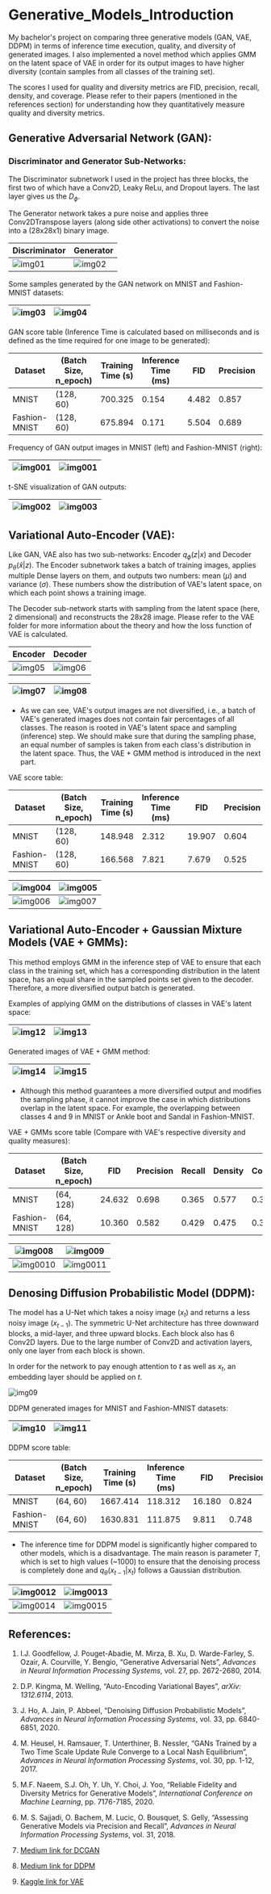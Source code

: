 # Generative_Models_Introduction

My bachelor's project on comparing three generative models (GAN, VAE, DDPM) in terms of inference time execution, quality, and diversity of generated images. I also implemented a novel method which applies GMM on the latent space of VAE in order for its output images to have higher diversity (contain samples from all classes of the training set). 

The scores I used for quality and diversity metrics are FID, precision, recall, density, and coverage. Please refer to their papers (mentioned in the references section) for understanding how they quantitatively measure quality and diversity metrics. 

## Generative Adversarial Network (GAN): 

### Discriminator and Generator Sub-Networks: 

The Discriminator subnetwork I used in the project has three blocks, the first two of which have a Conv2D, Leaky ReLu, and Dropout layers. The last layer gives us the $D_\phi$.

The Generator network takes a pure noise and applies three Conv2DTranspose layers (along side other activations) to convert the noise into a (28x28x1) binary image.

| Discriminator | Generator |
| --- | --- |
![img01](./res_images/GAN_1.JPG) | ![img02](./res_images/GAN_gen_2.JPG) |

Some samples generated by the GAN network on MNIST and Fashion-MNIST datasets:

![img03](./res_images/GAN_3.JPG) | ![img04](./res_images/GAN_4.JPG) |
| --- | --- |

GAN score table (Inference Time is calculated based on  milliseconds and is defined as the time required for one image to be generated):

| Dataset | (Batch Size, n_epoch) | Training Time (s) | Inference Time (ms) | FID | Precision | Recall | Density | Coverage |
| --- | --- | --- | --- | --- | --- | --- | --- | --- |
| MNIST | (128, 60) | 700.325 | 0.154 | 4.482 | 0.857 | 0.861 | 0.736 | 0.723 |
| Fashion-MNIST | (128, 60) | 675.894  | 0.171 | 5.504 | 0.689 | 0.813 | 0.585 | 0.619 |

Frequency of GAN output images in MNIST (left) and Fashion-MNIST (right):

![img001](./res_images/GAN_freq_MNIST.JPG) | ![img001](./res_images/GAN_freq_FMNIST.JPG)|
| --- | --- |

t-SNE visualization of GAN outputs:

![img002](./res_images/t-SNE_GAN_MNIST.JPG) | ![img003](./res_images/t-SNE_GAN_FMNIST.JPG)|
| --- | --- |

## Variational Auto-Encoder (VAE): 

Like GAN, VAE also has two sub-networks: Encoder $q_\phi(z|x)$ and Decoder $p_\theta(\hat{x}|z)$. The Encoder subnetwork takes a batch of training images, applies multiple Dense layers on them, and outputs two numbers: mean ($\mu$) and variance ($\sigma$). These numbers show the distribution of VAE's latent space, on which each point shows a training image.

The Decoder sub-network starts with sampling from the latent space (here, 2 dimensional) and reconstructs the 28x28 image. Please refer to the VAE folder for more information about the theory and how the loss function of VAE is calculated.  

| Encoder | Decoder |
| --- | --- |
![img05](./res_images/VAE_1.JPG) | ![img06](./res_images/VAE_2.JPG) |


![img07](./res_images/VAE_3.JPG) | ![img08](./res_images/VAE_4.JPG)|
| --- | --- |

* As we can see, VAE's output images are not diversified, i.e., a batch of VAE's generated images does not contain fair percentages of all classes. The reason is rooted in VAE's latent space and sampling (inference) step. We should make sure that during the sampling phase, an equal number of samples is taken from each class's distribution in the latent space. Thus, the VAE + GMM method is introduced in the next part.  

VAE score table:

| Dataset | (Batch Size, n_epoch) | Training Time (s) | Inference Time (ms) | FID | Precision | Recall | Density | Coverage |
| --- | --- | --- | --- | --- | --- | --- | --- | --- |
| MNIST | (128, 60) | 148.948 | 2.312 | 19.907 | 0.604 | 0.523 | 0.519 | 0.492 |
| Fashion-MNIST | (128, 60) | 166.568  | 7.821 | 7.679 | 0.525 | 0.540 | 0.442 | 0.491 |

![img004](./res_images/VAE_freq_MNIST.JPG) | ![img005](./res_images/VAE_freq_FMNIST.JPG)|
| --- | --- |
![img006](./res_images/t-SNE_VAE_MNIST.JPG) | ![img007](./res_images/t-SNE_VAE_FMNIST.JPG)|

## Variational Auto-Encoder + Gaussian Mixture Models (VAE + GMMs):

This method employs GMM in the inference step of VAE to ensure that each class in the training set, which has a corresponding distribution in the latent space, has an equal share in the sampled points set given to the decoder. Therefore, a more diversified output batch is generated.

Examples of applying GMM on the distributions of classes in VAE's latent space: 

![img12](./res_images/VAE+GMM_1.JPG) | ![img13](./res_images/VAE+GMM_2.JPG)|
| --- | --- |

Generated images of VAE + GMM method:

![img14](./res_images/VAE+GMM_3.JPG) | ![img15](./res_images/VAE+GMM_4.JPG)|
| --- | --- |

* Although this method guarantees a more diversified output and modifies the sampling phase, it cannot improve the case in which distributions overlap in the latent space. For example, the overlapping between classes 4 and 9 in MNIST or Ankle boot and Sandal in Fashion-MNIST.

VAE + GMMs score table (Compare with VAE's respective diversity and quality measures):

| Dataset | (Batch Size, n_epoch) | FID | Precision | Recall | Density | Coverage |
| --- | --- | --- | --- | --- | --- | --- |
| MNIST | (64, 128) | 24.632 | 0.698 | 0.365 | 0.577 | 0.367 |
| Fashion-MNIST | (64, 128) | 10.360 | 0.582 | 0.429 | 0.475 | 0.392 |

![img008](./res_images/VAE+GMMs_freq_MNIST.JPG) | ![img009](./res_images/VAE+GMMs_freq_FMNIST.JPG)|
| --- | --- |
![img0010](./res_images/t-SNE_VAE+GMMs_MNIST.JPG) | ![img0011](./res_images/t-SNE_VAE+GMMs_FMNIST.JPG)|


## Denosing Diffusion Probabilistic Model (DDPM): 

The model has a U-Net which takes a noisy image ($x_{t}$) and returns a less noisy image ($x_{t-1}$). The symmetric U-Net architecture has three downward blocks, a mid-layer, and three upward blocks. Each block also has 6 Conv2D layers. Due to the large number of Conv2D and activation layers, only one layer from each block is shown. 

In order for the network to pay enough attention to $t$ as well as $x_t$, an embedding layer should be applied on $t$.  

![img09](./res_images/DDPM_1.JPG)

DDPM generated images for MNIST and Fashion-MNIST datasets:

![img10](./res_images/DDPM_2.JPG) | ![img11](./res_images/DDPM_3.JPG)|
| --- | --- |

DDPM score table:

| Dataset | (Batch Size, n_epoch) | Training Time (s) | Inference Time (ms) | FID | Precision | Recall | Density | Coverage |
| --- | --- | --- | --- | --- | --- | --- | --- | --- |
| MNIST | (64, 60) | 1667.414 | 118.312 | 16.180 | 0.824 | 0.859 | 0.693 | 0.688 |
| Fashion-MNIST | (64, 60) | 1630.831  | 111.875 | 9.811 | 0.748 | 0.656 | 0.606 | 0.536 |

* The inference time for DDPM model is significantly higher compared to other models, which is a disadvantage. The main reason is parameter $T$, which is set to high values (~1000) to ensure that the denoising process is completely done and $q_{\theta}(x_{t-1} | x_{t})$ follows a Gaussian distribution.

![img0012](./res_images/DDPM_freq_MNIST.JPG) | ![img0013](./res_images/DDPM_freq_FMNIST.JPG)|
| --- | --- |
![img0014](./res_images/t-SNE_DDPM_MNIST.JPG) | ![img0015](./res_images/t-SNE_DDPM_FMNIST.JPG)|

## References: 

1. I.J. Goodfellow, J. Pouget-Abadie, M. Mirza, B. Xu, D. Warde-Farley, S. Ozair, A. Courville, Y. Bengio, “Generative Adversarial Nets”, *Advances in Neural Information Processing Systems*, vol. 27, pp. 2672-2680, 2014.

2. D.P. Kingma, M. Welling, “Auto-Encoding Variational Bayes”, *arXiv: 1312.6114*, 2013.

3. J. Ho, A. Jain, P. Abbeel, “Denoising Diffusion Probabilistic Models”, *Advances in Neural Information Processing Systems*, vol. 33, pp. 6840-6851, 2020.

4. M. Heusel, H. Ramsauer, T. Unterthiner, B. Nessler, “GANs Trained by a Two Time Scale Update Rule Converge to a Local Nash Equilibrium”, *Advances in Neural Information Processing Systems*, vol. 30, pp. 1-12, 2017.

5. M.F. Naeem, S.J. Oh, Y. Uh, Y. Choi, J. Yoo, “Reliable Fidelity and Diversity Metrics for Generative Models”, *International Conference on Machine Learning*, pp. 7176-7185, 2020.

6. M. S. Sajjadi, O. Bachem, M. Lucic, O. Bousquet, S. Gelly, “Assessing Generative Models via Precision and Recall”, *Advances in Neural Information Processing Systems*, vol. 31, 2018.

7. [Medium link for DCGAN](https://towardsdatascience.com/image-generation-in-10-minutes-with-generative-adversarial-networks-c2afc56bfa3b)

8. [Medium link for DDPM](https://medium.com/mlearning-ai/enerating-images-with-ddpms-a-pytorch-implementation-cef5a2ba8cb1)  

9. [Kaggle link for VAE](https://www.kaggle.com/code/mersico/variational-auto-encoder-from-scratch)
